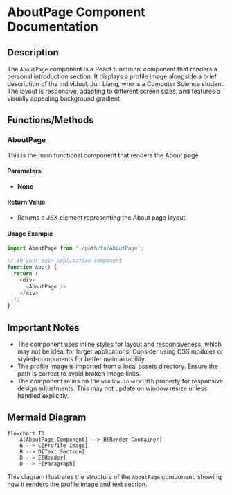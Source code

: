 # AboutPage Component Documentation

## Description
The `AboutPage` component is a React functional component that renders a personal introduction section. It displays a profile image alongside a brief description of the individual, Jun Liang, who is a Computer Science student. The layout is responsive, adapting to different screen sizes, and features a visually appealing background gradient.

## Functions/Methods

### AboutPage
This is the main functional component that renders the About page.

#### Parameters
- **None**

#### Return Value
- Returns a JSX element representing the About page layout.

#### Usage Example
```javascript
import AboutPage from './path/to/AboutPage';

// In your main application component
function App() {
  return (
    <div>
      <AboutPage />
    </div>
  );
}
```

## Important Notes
- The component uses inline styles for layout and responsiveness, which may not be ideal for larger applications. Consider using CSS modules or styled-components for better maintainability.
- The profile image is imported from a local assets directory. Ensure the path is correct to avoid broken image links.
- The component relies on the `window.innerWidth` property for responsive design adjustments. This may not update on window resize unless handled explicitly.

## Mermaid Diagram
```mermaid
flowchart TD
    A[AboutPage Component] --> B[Render Container]
    B --> C[Profile Image]
    B --> D[Text Section]
    D --> E[Header]
    D --> F[Paragraph]
```

This diagram illustrates the structure of the `AboutPage` component, showing how it renders the profile image and text section.